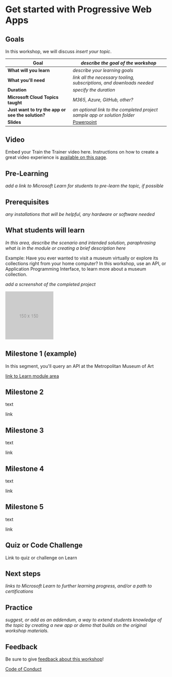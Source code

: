 # Get started with Progressive Web Apps

## Goals

In this workshop, we will discuss *insert your topic*.

| **Goal** | *describe the goal of the workshop*                                    |
| ----------------------------- | --------------------------------------------------------------------- |
| **What will you learn** | *describe your learning goals*                                        |
| **What you'll need** | *link all the necessary tooling, subscriptions, and downloads needed* |
| **Duration** | *specify the duration*                                                                |
| **Microsoft Cloud Topics taught** | *M365, Azure, GitHub, other?*                                                                |
| **Just want to try the app or see the solution?** | *an optional link to the completed project sample app or solution folder*                          |
| **Slides** | [Powerpoint](slides.pptx) 

## Video

Embed your Train the Trainer video here. Instructions on how to create a great video experience is [available on this page](../video-guidance.md).

## Pre-Learning

*add a link to Microsoft Learn for students to pre-learn the topic, if possible*

## Prerequisites

*any installations that will be helpful, any hardware or software needed*

## What students will learn

*In this area, describe the scenario and intended solution, paraphrasing what is in the module or creating a brief description here*

Example: Have you ever wanted to visit a museum virtually or explore its collections right from your home computer? In this workshop, use an API, or Application Programming Interface, to learn more about a museum collection.

*add a screenshot of the completed project*

![image of completed project](images/placeholder.png)

## Milestone 1 (example)

In this segment, you'll query an API at the Metropolitan Museum of Art

[link to Learn module area](link)

## Milestone 2

text

link

## Milestone 3

text

link

## Milestone 4

text

link

## Milestone 5

text

link

## Quiz or Code Challenge

Link to quiz or challenge on Learn

## Next steps

*links to Microsoft Learn to further learning progress, and/or a path to certifications*

## Practice

*suggest, or add as an addendum, a way to extend students knowledge of the topic by creating a new app or demo that builds on the original workshop materials.*

## Feedback

Be sure to give [feedback about this workshop](https://forms.office.com/r/MdhJWMZthR)!

[Code of Conduct](../CODE_OF_CONDUCT.md)

